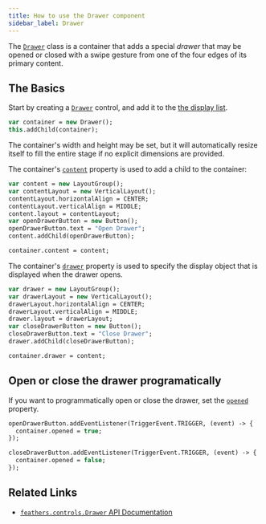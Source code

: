 ```yaml
---
title: How to use the Drawer component
sidebar_label: Drawer
---
```


The [`Drawer`](https://api.feathersui.com/current/feathers/controls/Drawer.html) class is a container that adds a special _drawer_ that may be opened or closed with a swipe gesture from one of the four edges of its primary content.

## The Basics

Start by creating a [`Drawer`](https://api.feathersui.com/current/feathers/controls/Drawer.html) control, and add it to the [the display list](https://books.openfl.org/openfl-developers-guide/display-programming/basics-of-display-programming.html).

```hx
var container = new Drawer();
this.addChild(container);
```

The container's width and height may be set, but it will automatically resize itself to fill the entire stage if no explicit dimensions are provided.

The container's [`content`](https://api.feathersui.com/current/feathers/controls/Drawer.html#content) property is used to add a child to the container:

```hx
var content = new LayoutGroup();
var contentLayout = new VerticalLayout();
contentLayout.horizontalAlign = CENTER;
contentLayout.verticalAlign = MIDDLE;
content.layout = contentLayout;
var openDrawerButton = new Button();
openDrawerButton.text = "Open Drawer";
content.addChild(openDrawerButton);

container.content = content;
```

The container's [`drawer`](https://api.feathersui.com/current/feathers/controls/Drawer.html#drawer) property is used to specify the display object that is displayed when the drawer opens.

```hx
var drawer = new LayoutGroup();
var drawerLayout = new VerticalLayout();
drawerLayout.horizontalAlign = CENTER;
drawerLayout.verticalAlign = MIDDLE;
drawer.layout = drawerLayout;
var closeDrawerButton = new Button();
closeDrawerButton.text = "Close Drawer";
drawer.addChild(closeDrawerButton);

container.drawer = content;
```

## Open or close the drawer programatically

If you want to programmatically open or close the drawer, set the [`opened`](https://api.feathersui.com/current/feathers/controls/Drawer.html#opened) property.

```hx
openDrawerButton.addEventListener(TriggerEvent.TRIGGER, (event) -> {
  container.opened = true;
});

closeDrawerButton.addEventListener(TriggerEvent.TRIGGER, (event) -> {
  container.opened = false;
});
```

## Related Links

- [`feathers.controls.Drawer` API Documentation](https://api.feathersui.com/current/feathers/controls/Drawer.html)
